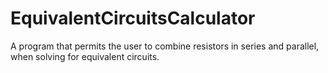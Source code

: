# EquivalentCircuitsCalculator
A program that permits the user to combine resistors in series and parallel, when solving for equivalent circuits.
